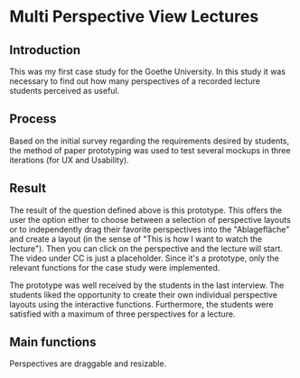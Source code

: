 # Multi Perspective View Lectures

## Introduction
This was my first case study for the Goethe University. In this study it was necessary to find out how many perspectives of a recorded lecture students perceived as useful.

## Process 
Based on the initial survey regarding the requirements desired by students, the method of paper prototyping was used to test several mockups in three iterations (for UX and Usability).

## Result
The result of the question defined above is this prototype. This offers the user the option either to choose between a selection of perspective layouts or to independently drag their favorite perspectives into the "Ablagefläche" and create a layout (in the sense of "This is how I want to watch the lecture"). Then you can click on the perspective and the lecture will start. The video under CC is just a placeholder. Since it's a prototype, only the relevant functions for the case study were implemented.

The prototype was well received by the students in the last interview. The students liked the opportunity to create their own individual perspective layouts using the interactive functions. Furthermore, the students were satisfied with a maximum of three perspectives for a lecture.

## Main functions
Perspectives are draggable and resizable.

